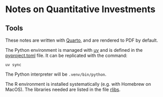 # Notes on Quantitative Investments

## Tools
These notes are written with [Quarto](https://quarto.org), and are rendered to PDF by default.

The Python environment is managed with [uv](https://docs.astral.sh/uv/) and is defined in the [pyproject.toml](./pyproject.toml) file. It can be replicated with the command:
```{sh}
uv sync
```
The Python interpreter will be `.venv/bin/python`.

The R environment is installed systematically (e.g. with Homebrew on MacOS). The libraries needed are listed in the file [rlibs](./rlibs).